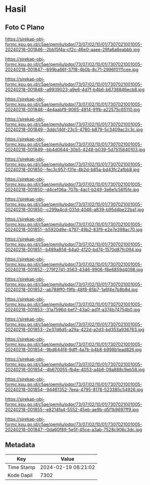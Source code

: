 # Hasil

## Foto C Plano

https://sirekap-obj-formc.kpu.go.id/c5ae/pemilu/pdpr/73/07/02/10/01/7307021001005-20240218-001846--2bb15f4a-cf2c-46e0-aaee-29fa6a6eabbb.jpg

https://sirekap-obj-formc.kpu.go.id/c5ae/pemilu/pdpr/73/07/02/10/01/7307021001005-20240218-001847--699ba66f-37f8-4b0b-8c71-2996f0111cee.jpg

https://sirekap-obj-formc.kpu.go.id/c5ae/pemilu/pdpr/73/07/02/10/01/7307021001005-20240218-001848--a9939023-a9e6-4d7f-b4b6-b6738846ecb8.jpg

https://sirekap-obj-formc.kpu.go.id/c5ae/pemilu/pdpr/73/07/02/10/01/7307021001005-20240218-001848--4e4aabf9-9065-4914-91fb-a22575c65110.jpg

https://sirekap-obj-formc.kpu.go.id/c5ae/pemilu/pdpr/73/07/02/10/01/7307021001005-20240218-001849--3ddc146f-23c5-4780-b879-5c3409ac2c3c.jpg

https://sirekap-obj-formc.kpu.go.id/c5ae/pemilu/pdpr/73/07/02/10/01/7307021001005-20240218-001849--bb4d0644-30b5-4248-b039-5d7515840103.jpg

https://sirekap-obj-formc.kpu.go.id/c5ae/pemilu/pdpr/73/07/02/10/01/7307021001005-20240218-001850--fec3c957-f31e-4b2d-b85a-bd43fc2afbb8.jpg

https://sirekap-obj-formc.kpu.go.id/c5ae/pemilu/pdpr/73/07/02/10/01/7307021001005-20240218-001850--d4cef06a-707b-4ac1-b249-3e6e1c56f5fe.jpg

https://sirekap-obj-formc.kpu.go.id/c5ae/pemilu/pdpr/73/07/02/10/01/7307021001005-20240218-001850--c299a4cd-031d-4046-a839-b95d4be22ba1.jpg

https://sirekap-obj-formc.kpu.go.id/c5ae/pemilu/pdpr/73/07/02/10/01/7307021001005-20240218-001851--b5920d9e-4797-49b2-83f9-e2e7e398ac70.jpg

https://sirekap-obj-formc.kpu.go.id/c5ae/pemilu/pdpr/73/07/02/10/01/7307021001005-20240218-001851--b489a858-64a0-4120-bd74-1570d87fc094.jpg

https://sirekap-obj-formc.kpu.go.id/c5ae/pemilu/pdpr/73/07/02/10/01/7307021001005-20240218-001852--279f2741-3563-4346-9906-f8e6859d4098.jpg

https://sirekap-obj-formc.kpu.go.id/c5ae/pemilu/pdpr/73/07/02/10/01/7307021001005-20240218-001852--ab788ff0-f9fb-48f8-85b7-1a6f4e7b8b8d.jpg

https://sirekap-obj-formc.kpu.go.id/c5ae/pemilu/pdpr/73/07/02/10/01/7307021001005-20240218-001853--31a7596d-bef7-43a0-ad1f-a374b74754b0.jpg

https://sirekap-obj-formc.kpu.go.id/c5ae/pemilu/pdpr/73/07/02/10/01/7307021001005-20240218-001853--2e37d6d5-a29a-422d-a2d3-bd353a936763.jpg

https://sirekap-obj-formc.kpu.go.id/c5ae/pemilu/pdpr/73/07/02/10/01/7307021001005-20240218-001854--9bd644f8-9dff-4a7b-b4b8-b998b1ead826.jpg

https://sirekap-obj-formc.kpu.go.id/c5ae/pemilu/pdpr/73/07/02/10/01/7307021001005-20240218-001854--4b670055-fb4e-4053-a4b6-09a888c9eb58.jpg

https://sirekap-obj-formc.kpu.go.id/c5ae/pemilu/pdpr/73/07/02/10/01/7307021001005-20240218-001854--94461352-7eea-4795-8178-523385c54926.jpg

https://sirekap-obj-formc.kpu.go.id/c5ae/pemilu/pdpr/73/07/02/10/01/7307021001005-20240218-001855--e8214fa4-5552-45eb-ae9b-d5f1b9697ff9.jpg

https://sirekap-obj-formc.kpu.go.id/c5ae/pemilu/pdpr/73/07/02/10/01/7307021001005-20240218-001847--0da60f89-5e5f-45ce-a3ab-7528c906c3dc.jpg


## Metadata

| Key        | Value               |
| ---------- | ------------------- |
| Time Stamp | 2024-02-19 06:21:02 |
| Kode Dapil | 7302                |



